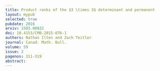 ```yaml
---
title: Product ranks of the $3 \times 3$ determinant and permanent
layout: mypub
selected: true
pubdate: 2016
arxiv: 1503.00822
doi: 10.4153/CMB-2015-076-1
authors: Nathan Ilten and Zach Teitler
journal: Canad. Math. Bull.
volume: 59
issue: 2
pagenos: 311-319
abstract:
---
```

